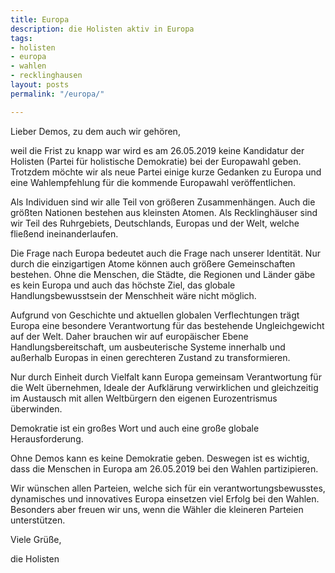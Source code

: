 ```yaml
---
title: Europa
description: die Holisten aktiv in Europa
tags:
- holisten
- europa
- wahlen
- recklinghausen
layout: posts
permalink: "/europa/"

---
```

Lieber Demos, zu dem auch wir gehören,

weil die Frist zu knapp war wird es am 26.05.2019 keine Kandidatur der Holisten (Partei für holistische Demokratie) bei der Europawahl geben. Trotzdem möchte wir als neue Partei einige kurze Gedanken zu Europa und eine Wahlempfehlung für die kommende Europawahl veröffentlichen.

Als Individuen sind wir alle Teil von größeren Zusammenhängen. Auch die größten Nationen bestehen aus kleinsten Atomen. Als Recklinghäuser sind wir Teil des Ruhrgebiets, Deutschlands, Europas und der Welt, welche fließend ineinanderlaufen. 

Die Frage nach Europa bedeutet auch die Frage nach unserer Identität. Nur durch die einzigartigen Atome können auch größere Gemeinschaften bestehen. Ohne die Menschen, die Städte, die Regionen und Länder gäbe es kein Europa und auch das höchste Ziel, das globale Handlungsbewusstsein der Menschheit wäre nicht möglich.

Aufgrund von Geschichte und aktuellen globalen Verflechtungen trägt Europa eine besondere Verantwortung für das bestehende Ungleichgewicht auf der Welt. Daher brauchen wir auf europäischer Ebene Handlungsbereitschaft, um ausbeuterische Systeme innerhalb und außerhalb Europas in einen gerechteren Zustand zu transformieren.

Nur durch Einheit durch Vielfalt kann Europa gemeinsam Verantwortung für die Welt übernehmen, Ideale der Aufklärung verwirklichen und gleichzeitig im Austausch mit allen Weltbürgern den eigenen Eurozentrismus überwinden.

Demokratie ist ein großes Wort und auch eine große globale Herausforderung.

Ohne Demos kann es keine Demokratie geben. Deswegen ist es wichtig, dass die Menschen in Europa am 26.05.2019 bei den Wahlen partizipieren.

Wir wünschen allen Parteien, welche sich für ein verantwortungsbewusstes, dynamisches und innovatives Europa einsetzen viel Erfolg bei den Wahlen. Besonders aber freuen wir uns, wenn die Wähler die kleineren Parteien unterstützen.

Viele Grüße,

die Holisten